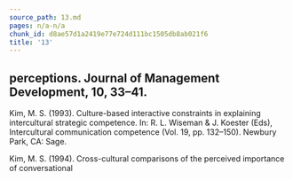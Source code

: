```yaml
---
source_path: 13.md
pages: n/a-n/a
chunk_id: d8ae57d1a2419e77e724d111bc1505db8ab021f6
title: '13'
---
```

## perceptions. Journal of Management Development, 10, 33–41.

Kim, M. S. (1993). Culture-based interactive constraints in explaining intercultural strategic competence. In: R. L. Wiseman & J. Koester (Eds), Intercultural communication competence (Vol. 19, pp. 132–150). Newbury Park, CA: Sage.

Kim, M. S. (1994). Cross-cultural comparisons of the perceived importance of conversational
